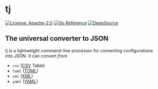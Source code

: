 # tj

[![License: Apache-2.0](https://img.shields.io/badge/License-Apache%202.0-blue.svg)](https://github.com/cpendery/tj/blob/main/LICENSE)
[![Go Reference](https://pkg.go.dev/badge/github.com/cpendery/tj.svg)](https://pkg.go.dev/github.com/cpendery/tj)
[![DeepSource](https://deepsource.io/gh/cpendery/tj.svg/?label=active+issues&token=8VshTmdUAST1NhAninW7LHCY)](https://deepsource.io/gh/cpendery/tj/?ref=repository-badge)

## The universal converter to JSON

tj is a lightweight command-line processor for converting configurations into JSON. It can convert _from_

- `csv` ([CSV](https://www.rfc-editor.org/rfc/rfc4180) Table)
- `toml` ([TOML](https://toml.io/en/v1.0.0))
- `xml` ([XML](https://www.rfc-editor.org/rfc/rfc5364))
- `yaml` ([YAML](https://yaml.org/spec/1.2.2/))
